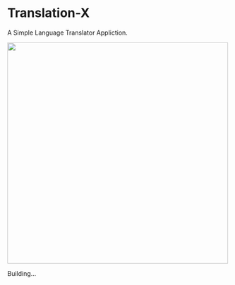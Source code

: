 # Translation-X
A Simple Language Translator Appliction.

<p>
<img src="https://user-images.githubusercontent.com/100294737/223975729-89662644-6e23-4c15-8010-4eccb552dedb.jpg" height="500">
</p>

Building...
